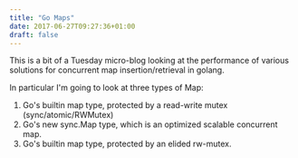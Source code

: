 ```yaml
---
title: "Go Maps"
date: 2017-06-27T09:27:36+01:00
draft: false
---
```


This is a bit of a Tuesday micro-blog looking at the performance of various solutions for concurrent map insertion/retrieval in golang.

In particular I'm going to look at three types of Map:

1. Go's builtin map type, protected by a read-write mutex (sync/atomic/RWMutex)
2. Go's new sync.Map type, which is an optimized scalable concurrent map.
3. Go's builtin map type, protected by an elided rw-mutex.




